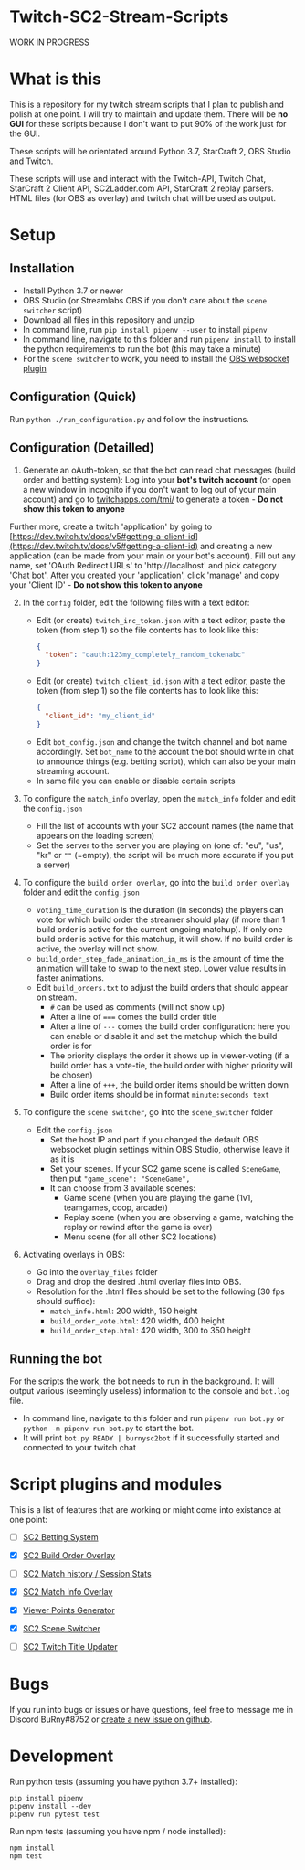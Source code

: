 # Twitch-SC2-Stream-Scripts

WORK IN PROGRESS

# What is this
This is a repository for my twitch stream scripts that I plan to publish and polish at one point. I will try to maintain and update them. There will be **no GUI** for these scripts because I don't want to put 90% of the work just for the GUI.

These scripts will be orientated around Python 3.7, StarCraft 2, OBS Studio and Twitch.

These scripts will use and interact with the Twitch-API, Twitch Chat, StarCraft 2 Client API, SC2Ladder.com API, StarCraft 2 replay parsers.
HTML files (for OBS as overlay) and twitch chat will be used as output.

# Setup
## Installation

- Install Python 3.7 or newer
- OBS Studio (or Streamlabs OBS if you don't care about the `scene switcher` script)
- Download all files in this repository and unzip
- In command line, run `pip install pipenv --user` to install `pipenv`
- In command line, navigate to this folder and run `pipenv install` to install the python requirements to run the bot (this may take a minute)
- For the `scene switcher` to work, you need to install the [OBS websocket plugin](https://github.com/Palakis/obs-websocket/releases)

## Configuration (Quick)

Run `python ./run_configuration.py` and follow the instructions.

## Configuration (Detailled)

1) Generate an oAuth-token, so that the bot can read chat messages (build order and betting system): Log into your **bot's twitch account** (or open a new window in incognito if you don't want to log out of your main account) and go to [twitchapps.com/tmi/](https://twitchapps.com/tmi/) to generate a token - **Do not show this token to anyone**

Further more, create a twitch 'application' by going to [https://dev.twitch.tv/docs/v5#getting-a-client-id](https://dev.twitch.tv/docs/v5#getting-a-client-id) and creating a new application (can be made from your main or your bot's account). Fill out any name, set 'OAuth Redirect URLs' to 'http://localhost' and pick category 'Chat bot'.
After you created your 'application', click 'manage' and copy your 'Client ID' - **Do not show this token to anyone**

2) In the `config` folder, edit the following files with a text editor:
    - Edit (or create) `twitch_irc_token.json` with a text editor, paste the token (from step 1) so the file contents has to look like this:
        ```json
        {
          "token": "oauth:123my_completely_random_tokenabc"
        }
        ```
    - Edit (or create) `twitch_client_id.json` with a text editor, paste the token (from step 1) so the file contents has to look like this:
        ```json
        {
          "client_id": "my_client_id"
        }
        ```
    - Edit `bot_config.json` and change the twitch channel and bot name accordingly. Set `bot_name` to the account the bot should write in chat to announce things (e.g. betting script), which can also be your main streaming account.
    - In same file you can enable or disable certain scripts
    
3) To configure the `match_info` overlay, open the `match_info` folder and edit the `config.json`
    - Fill the list of accounts with your SC2 account names (the name that appears on the loading screen)
    - Set the server to the server you are playing on (one of: "eu", "us", "kr" or `""` (=empty), the script will be much more accurate if you put a server)
    
4) To configure the `build order overlay`, go into the `build_order_overlay` folder and edit the `config.json`
    - `voting_time_duration` is the duration (in seconds) the players can vote for which build order the streamer should play (if more than 1 build order is active for the current ongoing matchup). If only one build order is active for this matchup, it will show. If no build order is active, the overlay will not show.
    - `build_order_step_fade_animation_in_ms` is the amount of time the animation will take to swap to the next step. Lower value results in faster animations.
    - Edit `build_orders.txt` to adjust the build orders that should appear on stream. 
        - `#` can be used as comments (will not show up)
        - After a line of `===` comes the build order title
        - After a line of `---` comes the build order configuration: here you can enable or disable it and set the matchup which the build order is for
        - The priority displays the order it shows up in viewer-voting (if a build order has a vote-tie, the build order with higher priority will be chosen)
        - After a line of `+++`, the build order items should be written down
        - Build order items should be in format `minute:seconds text`
        
5) To configure the `scene switcher`, go into the `scene_switcher` folder
    - Edit the `config.json`
        - Set the host IP and port if you changed the default OBS websocket plugin settings within OBS Studio, otherwise leave it as it is
        - Set your scenes. If your SC2 game scene is called `SceneGame`, then put `"game_scene": "SceneGame",` 
        - It can choose from 3 available scenes:
            - Game scene (when you are playing the game (1v1, teamgames, coop, arcade))
            - Replay scene (when you are observing a game, watching the replay or rewind after the game is over)
            - Menu scene (for all other SC2 locations)
            
6) Activating overlays in OBS:
    - Go into the `overlay_files` folder
    - Drag and drop the desired .html overlay files into OBS.
    - Resolution for the .html files should be set to the following (30 fps should suffice):
        - `match_info.html`: 200 width, 150 height
        - `build_order_vote.html`: 420 width, 400 height
        - `build_order_step.html`: 420 width, 300 to 350 height
        
## Running the bot

For the scripts the work, the bot needs to run in the background. It will output various (seemingly useless) information to the console and `bot.log` file.
- In command line, navigate to this folder and run `pipenv run bot.py` or `python -m pipenv run bot.py` to start the bot.
- It will print `bot.py READY | burnysc2bot` if it successfully started and connected to your twitch chat

# Script plugins and modules

This is a list of features that are working or might come into existance at one point:

- [ ] [SC2 Betting System](https://github.com/BurnySc2/Twitch-SC2-Stream-Scripts/tree/master/betting_system)

- [x] [SC2 Build Order Overlay](https://github.com/BurnySc2/Twitch-SC2-Stream-Scripts/tree/master/build_order_overlay)

- [ ] [SC2 Match history / Session Stats](https://github.com/BurnySc2/Twitch-SC2-Stream-Scripts/tree/master/match_history)

- [x] [SC2 Match Info Overlay](https://github.com/BurnySc2/Twitch-SC2-Stream-Scripts/tree/master/match_info)

- [x] [Viewer Points Generator](https://github.com/BurnySc2/Twitch-SC2-Stream-Scripts/tree/master/points_generator)

- [x] [SC2 Scene Switcher](https://github.com/BurnySc2/Twitch-SC2-Stream-Scripts/tree/master/scene_switcher)

- [ ] [SC2 Twitch Title Updater](https://github.com/BurnySc2/Twitch-SC2-Stream-Scripts/tree/master/title_updater)

# Bugs
If you run into bugs or issues or have questions, feel free to message me in Discord BuRny#8752 or [create a new issue on github](https://github.com/BurnySc2/Twitch-SC2-Stream-Scripts/issues/new).

# Development
Run python tests (assuming you have python 3.7+ installed):

```
pip install pipenv
pipenv install --dev
pipenv run pytest test
```

Run npm tests (assuming you have npm / node installed):

```
npm install
npm test
```
